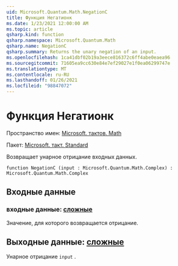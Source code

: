 ```yaml
---
uid: Microsoft.Quantum.Math.NegationC
title: Функция Негатионк
ms.date: 1/23/2021 12:00:00 AM
ms.topic: article
qsharp.kind: function
qsharp.namespace: Microsoft.Quantum.Math
qsharp.name: NegationC
qsharp.summary: Returns the unary negation of an input.
ms.openlocfilehash: 1ca41dbf02b19a3eece816372c6ff4abe0eaea96
ms.sourcegitcommit: 71605ea9cc630e84e7ef29027e1f0ea06299747e
ms.translationtype: MT
ms.contentlocale: ru-RU
ms.lasthandoff: 01/26/2021
ms.locfileid: "98847072"
---
```

# <a name="negationc-function"></a>Функция Негатионк

Пространство имен: [Microsoft. тактов. Math](xref:Microsoft.Quantum.Math)

Пакет: [Microsoft. такт. Standard](https://nuget.org/packages/Microsoft.Quantum.Standard)


Возвращает унарное отрицание входных данных.

```qsharp
function NegationC (input : Microsoft.Quantum.Math.Complex) : Microsoft.Quantum.Math.Complex
```


## <a name="input"></a>Входные данные

### <a name="input--complex"></a>входные данные: [сложные](xref:Microsoft.Quantum.Math.Complex)

Значение, для которого возвращается отрицание.



## <a name="output--complex"></a>Выходные данные: [сложные](xref:Microsoft.Quantum.Math.Complex)

Унарное отрицание `input` .